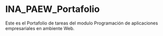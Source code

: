 # INA_PAEW_Portafolio
Este es el Portafolio de tareas del modulo Programación de aplicaciones empresariales en ambiente Web.
